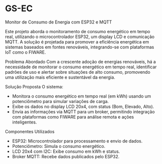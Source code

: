 # GS-EC
Monitor de Consumo de Energia com ESP32 e MQTT

Este projeto aborda o monitoramento de consumo energético em tempo real, utilizando o microcontrolador ESP32, um display LCD e comunicação MQTT. A solução é projetada para promover a eficiência energética em sistemas baseados em fontes renováveis, integrando-se com plataformas IoT como o FIWARE.

Problema Abordado
Com a crescente adoção de energias renováveis, há a necessidade de monitorar o consumo energético em tempo real, identificar padrões de uso e alertar sobre situações de alto consumo, promovendo uma utilização mais eficiente e sustentável da energia.

Solução Proposta
O sistema:
- Monitora o consumo energético em tempo real (em kWh) usando um potenciômetro para simular variações de carga.
- Exibe os dados no display LCD 20x4, com status (Bom, Elevado, Alto).
- Envia as informações via MQTT para um broker, permitindo integração com plataformas como FIWARE para análise remota e ações inteligentes.

Componentes Utilizados
- ESP32: Microcontrolador para processamento e envio de dados.
- Potenciômetro: Simula o consumo energético.
- LCD 20x4 com I2C: Exibe consumo em kWh e status.
- Broker MQTT: Recebe dados publicados pelo ESP32.
